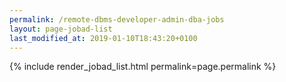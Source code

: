 ```yaml
---
permalink: /remote-dbms-developer-admin-dba-jobs
layout: page-jobad-list
last_modified_at: 2019-01-10T18:43:20+0100
---
```

{% include render_jobad_list.html permalink=page.permalink %}
